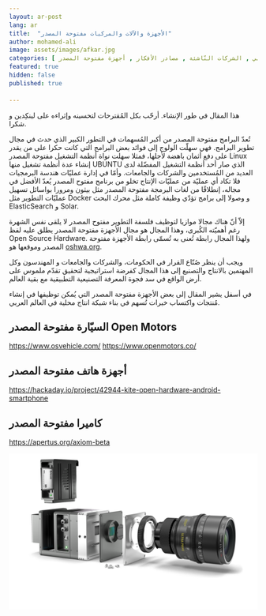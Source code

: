 ```yaml
---
layout: ar-post
lang: ar
title:  "الأجهزة والآلات والمركبات مفتوحة المصدر"
author: mohamed-ali
image: assets/images/afkar.jpg
categories: [ العالم العربي , الشركات النّاشئة , مصادر الأفكار , أجهزة مفتوحة المصدر ]
featured: true
hidden: false
published: true

---
```


<div markdown="1" class="callout callout-warning">

هذا المقال في طور الإنشاء. أرحّب بكل المُقترحات لتحسينه وإثراءه على لينكِدين و شكرا.
</div>

تُعدّ البرامج مفتوحة المصدر من أكبر المُسهمات في التطور الكبير الذي حدث في مجال تطوير البرامج.
فهي سهلّت الولوج إلى فوائد بعض البرامج التي كانت حكرا على من يقدر على دفع أثمان باهضة لأجلها،
فمثلا سهلت نواة أنظمة التشغيل مفتوحة المصدر Linux إنشاء عدة أنظمة تشغيل منها UBUNTU
الذي صار أحد أنظمة التشغيل المفضّلة لدى العديد من المُستخدمين والشركات والجامعات.
وأمّا في إدارة عمليّات هندسة البرمجيات فلا تكاد أي عمليّة من عمليّات الإنتاج تخلو من برنامج مفتوح المصدر يُعدّ الأفضل في مجاله، إنطلاقًا
من لغات البرمجة مفتوحة المصدر مثل بيثون ومرورا بواسائل تسهيل عمليّات التطوير مثل Docker و وصولا إلى برامج تؤدّي وظيفة كاملة مثل محرك البحث ElasticSearch و Solar.

إلاّ أنّ هناك مجالا موازيا لتوظيف فلسفة التطوير مفتوح المصدر لا يلقى نفس الشهرة رغم أهميّته الكُبرى، وهذا المجال هو مجال الأجهزة مفتوحة المصدر يطلق عليه لفظ Open Source Hardware.
ولهذا المجال رابطة تُعنى به تُسمّى رابطة الأجهزة مفتوحة المصدر وموقعها هو [oshwa.org](https://www.oshwa.org/).

ويجب أن ينظر صُنّاع القرار في الحكومات، والشركات والجامعات و المهندسون وكل المهتمين بالانتاج والتصنيع إلى هذا المجال كفرضة استراتيجية لتحقيق تقدّم ملموس على أرض الواقع في سد فجوة المعرفة التصنيعية التطبيقية
مع بقية العالم. 

في أسفل يشير المقال إلى بعض الأجهزة مفتوحة المصدر التي يُمكن توظيفها في إنشاء مُنتجات واكتساب خبرات تُسهم في بناء شبكة انتاج محلية في العالم العربي.

## السيّارة مفتوحة المصدر Open Motors

https://www.osvehicle.com/
https://www.openmotors.co/

## أجهزة هاتف مفتوحة المصدر

https://hackaday.io/project/42944-kite-open-hardware-android-smartphone

## كاميرا مفتوحة المصدر

https://apertus.org/axiom-beta

<img class="img-fluid" src="/assets/images/axiom-gamma-camera.png" alt="تصوّر لأجزاء الكاميرا مفتوحة المصدر أكسيوم">

